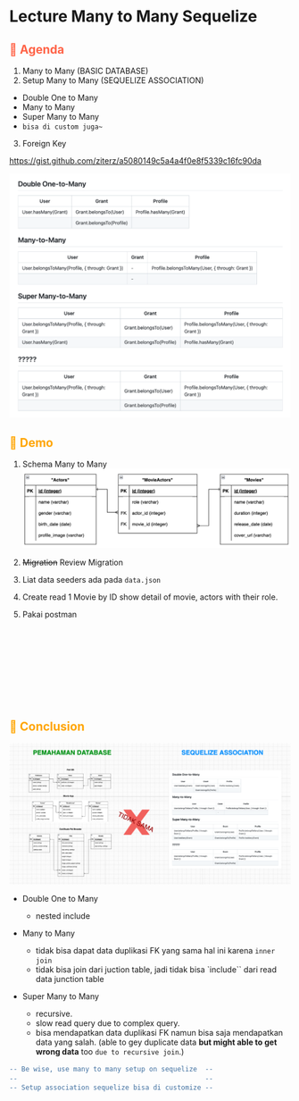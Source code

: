 # Lecture Many to Many Sequelize

<h2 style="color:tomato">🦊 Agenda</h2>

1. Many to Many (BASIC DATABASE)
2. Setup Many to Many (SEQUELIZE ASSOCIATION)

- Double One to Many
- Many to Many
- Super Many to Many
- `bisa di custom juga~`

3. Foreign Key

https://gist.github.com/ziterz/a5080149c5a4a4f0e8f5339c16fc90da

![gist](./gist.png)

<h2 style="color:orange">🦊 Demo</h2>

1. Schema Many to Many
   ![schema](./Schema.png)

2. ~~Migration~~ Review Migration
3. Liat data seeders ada pada `data.json`
4. Create read 1 Movie by ID show detail of movie, actors with their role.
5. Pakai postman

<br></br>
<br></br>
<br></br>
<br></br>

<h2 style="color:orange">🦊 Conclusion</h2>

![](./conclusion.png)

- Double One to Many

  - nested include

- Many to Many

  - tidak bisa dapat data duplikasi FK yang sama hal ini karena `inner join`
  - tidak bisa join dari juction table, jadi tidak bisa `include`` dari read data junction table

- Super Many to Many
  - recursive.
  - slow read query due to complex query.
  - bisa mendapatkan data duplikasi FK namun bisa saja mendapatkan data yang salah. (able to gey duplicate data **but might able to get wrong data** too `due to recursive join`.)

```diff
-- Be wise, use many to many setup on sequelize  --
--                                               --
-- Setup association sequelize bisa di customize --
```
